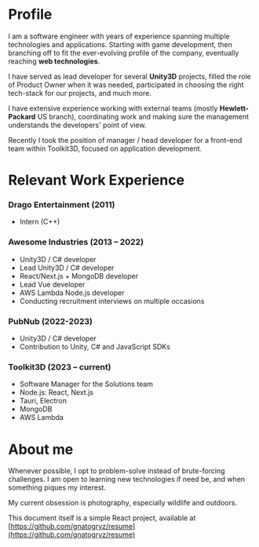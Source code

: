 # Profile
I am a software engineer with years of experience spanning multiple technologies and applications.
Starting with game development, then branching off to fit the ever-evolving profile of the company, eventually reaching **web technologies**.

I have served as lead developer for several **Unity3D** projects, filled the role of Product Owner when it was needed,
participated in choosing the right tech-stack for our projects, and much more.

I have extensive experience working with external teams (mostly **Hewlett-Packard** US branch),
coordinating work and making sure the management understands the developers' point of view.

Recently I took the position of manager / head developer for a front–end team within Toolkit3D, focused on application development.

# Relevant Work Experience
### Drago Entertainment (2011)
- Intern (C++)

### Awesome Industries (2013 – 2022)
- Unity3D / C# developer
- Lead Unity3D / C# developer
- React/Next.js + MongoDB developer
- Lead Vue developer
- AWS Lambda Node.js developer
- Conducting recruitment interviews on multiple occasions

### PubNub (2022-2023)
- Unity3D / C# developer
- Contribution to Unity, C# and JavaScript SDKs

### Toolkit3D (2023 – current)
- Software Manager for the Solutions team
- Node.js: React, Next.js
- Tauri, Electron
- MongoDB
- AWS Lambda

# About me
Whenever possible, I opt to problem-solve instead of brute-forcing challenges.
I am open to learning new technologies if need be, and when something piques my interest.

My current obsession is photography, especially wildlife and outdoors.

This document itself is a simple React project, available at [https://github.com/gnatogryz/resume](https://github.com/gnatogryz/resume)